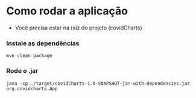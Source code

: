 # Como rodar a aplicação

* Você precisa estar na raiz do projeto (covidCharts)

### Instale as dependências
```
mvn clean package
```

### Rode o .jar
```
java -cp ./target/covidCharts-1.0-SNAPSHOT-jar-with-dependencies.jar org.covidcharts.App
```